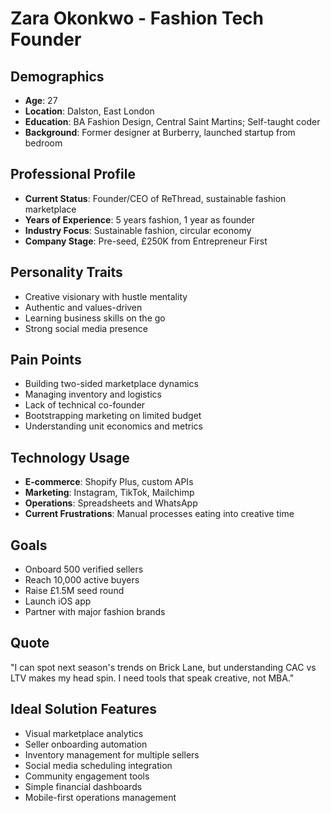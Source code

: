 # Zara Okonkwo - Fashion Tech Founder

## Demographics
- **Age**: 27
- **Location**: Dalston, East London
- **Education**: BA Fashion Design, Central Saint Martins; Self-taught coder
- **Background**: Former designer at Burberry, launched startup from bedroom

## Professional Profile
- **Current Status**: Founder/CEO of ReThread, sustainable fashion marketplace
- **Years of Experience**: 5 years fashion, 1 year as founder
- **Industry Focus**: Sustainable fashion, circular economy
- **Company Stage**: Pre-seed, £250K from Entrepreneur First

## Personality Traits
- Creative visionary with hustle mentality
- Authentic and values-driven
- Learning business skills on the go
- Strong social media presence

## Pain Points
- Building two-sided marketplace dynamics
- Managing inventory and logistics
- Lack of technical co-founder
- Bootstrapping marketing on limited budget
- Understanding unit economics and metrics

## Technology Usage
- **E-commerce**: Shopify Plus, custom APIs
- **Marketing**: Instagram, TikTok, Mailchimp
- **Operations**: Spreadsheets and WhatsApp
- **Current Frustrations**: Manual processes eating into creative time

## Goals
- Onboard 500 verified sellers
- Reach 10,000 active buyers
- Raise £1.5M seed round
- Launch iOS app
- Partner with major fashion brands

## Quote
"I can spot next season's trends on Brick Lane, but understanding CAC vs LTV makes my head spin. I need tools that speak creative, not MBA."

## Ideal Solution Features
- Visual marketplace analytics
- Seller onboarding automation
- Inventory management for multiple sellers
- Social media scheduling integration
- Community engagement tools
- Simple financial dashboards
- Mobile-first operations management